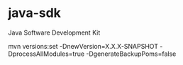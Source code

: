 # java-sdk
Java Software Development Kit

mvn versions:set -DnewVersion=X.X.X-SNAPSHOT -DprocessAllModules=true -DgenerateBackupPoms=false